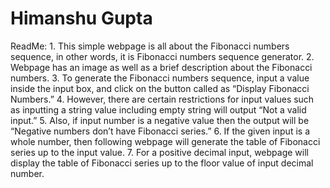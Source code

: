 Himanshu Gupta
==============

ReadMe: 1. This simple webpage is all about the Fibonacci numbers
sequence, in other words, it is Fibonacci numbers sequence generator. 2.
Webpage has an image as well as a brief description about the Fibonacci
numbers. 3. To generate the Fibonacci numbers sequence, input a value
inside the input box, and click on the button called as “Display
Fibonacci Numbers.” 4. However, there are certain restrictions for input
values such as inputting a string value including empty string will
output “Not a valid input.” 5. Also, if input number is a negative value
then the output will be “Negative numbers don’t have Fibonacci series.”
6. If the given input is a whole number, then following webpage will
generate the table of Fibonacci series up to the input value. 7. For a
positive decimal input, webpage will display the table of Fibonacci
series up to the floor value of input decimal number.
